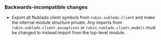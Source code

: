 ### Backwards-incompatible changes

- Export all Nublado client symbols from `rubin.nublado.client` and make the internal module structure private. Any imports from `rubin.nublado.client.exceptions` or `rubin.nublado.client.models` must be changed to instead import from the top-level module.
